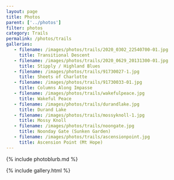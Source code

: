 ```yaml
---
layout: page
title: Photos
parent: ['../photos']
filter: photos
category: Trails
permalink: /photos/trails
galleries:
   - filename: /images/photos/trails/2020_0302_22540700-01.jpg
     title: Transitional Descent
   - filename: /images/photos/trails/2020_0629_20131300-01.jpg
     title: Stipply / Highland Blues
   - filename: /images/photos/trails/91730027-1.jpg
     title: Sheets of Charlotte
   - filename: /images/photos/trails/91730033-01.jpg
     title: Columns Along Impasse
   - filename: /images/photos/trails/wakefulpeace.jpg
     title: Wakeful Peace
   - filename: /images/photos/trails/durandlake.jpg
     title: Durand Lake
   - filename: /images/photos/trails/mossyknoll-1.jpg
     title: Mossy Knoll
   - filename: /images/photos/trails/noongate.jpg
     title: Noonday Gate (Sunken Garden)
   - filename: /images/photos/trails/ascensionpoint.jpg
     title: Ascension Point (Mt Hope)
---
```


{% include photoblurb.md %}

{% include gallery.html %}

